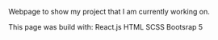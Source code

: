 Webpage to show my project that I am currently working on.

This page was build with:
    React.js
    HTML
    SCSS
    Bootsrap 5
